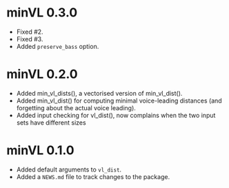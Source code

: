 # minVL 0.3.0

* Fixed #2.
* Fixed #3.
* Added `preserve_bass` option.

# minVL 0.2.0

* Added min_vl_dists(), a vectorised version of min_vl_dist().
* Added min_vl_dist() for computing minimal voice-leading distances
(and forgetting about the actual voice leading).
* Added input checking for vl_dist(), 
now complains when the two input sets have different sizes

# minVL 0.1.0

* Added default arguments to `vl_dist`.
* Added a `NEWS.md` file to track changes to the package.
